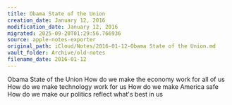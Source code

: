 ```yaml
---
title: Obama State of the Union
creation_date: January 12, 2016
modification_date: January 12, 2016
migrated: 2025-09-20T01:29:56.766936
source: apple-notes-exporter
original_path: iCloud/Notes/2016-01-12-Obama State of the Union.md
vault_folder: Archive/old-notes
filename_date: 2016-01-12
---
```



Obama State of the Union 
How do we make the economy work for all of us
How do we make technology work for us
How do we make America safe
How do we make our politics reflect what's best in us
